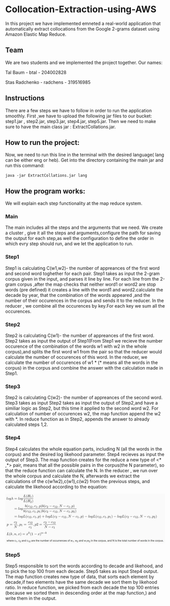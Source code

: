 # Collocation-Extraction-using-AWS
In this project we have implemented  emneted a real-world application that automatically
extract collocations from the Google 2-grams dataset using Amazon Elastic Map Reduce.

## Team
We are two students and we implemented the project together.
Our names:

Tal Baum - btal - 204002828

Stas Radchenko - radchens - 319516985

## Instructions 
There are a few steps we have to follow in order to run the application smoothly.
First ,we have to upload the following jar files to our bucket:
step1.jar , step2.jar, step3.jar, step4.jar, step5.jar.
Then we need to make sure to have the main class jar : ExtractCollations.jar.

## How to run the project:

Now, we need to run this line in the terminal with the desired language( lang can be either eng or heb).  Get into the directory containing the main jar and run this command:
```
java -jar ExtractCollations.jar lang
```
## How the program works:
We will explain each step functionality at the map reduce system.

### Main
The main includes all the steps and the arguments that we need.
We create a cluster , give it all the steps and arguments,configure the path for saving the output for each step,as well the configuration to define the order in which evry step should run, and we let the application to run.

### Step1
Step1 is calculating C(w1,w2)- the number of appreances of the first word and second word toghether for each pair.
Step1 takes as input the 2-gram corpus given in the input, and parses it line by line. 
For each line from the 2-gram corpus ,after the map checks that neither word1 or word2 are stop words (pre defined) it creates a line with the word1 and word2.calculate the decade by year, that the combination of the words appeared ,and the number of their occurences in the corpus and sends it to the reducer.
In the reducer , we combine all the occurences by key.For each key we sum all the occurences.

### Step2
Step2 is calculating C(w1)- the number of appreances of the first word.
Step2 takes as input the output of Step1(From Step1 we recieve the number occurence of the combination of the words w1 with w2 in the whole corpus),and splits the first word w1 from the pair so that the reducer would calculate the number of occurences of this word.
In the reducer, we calculate the number of occurences of w1 * (* means all the words in the corpus) in the corpus and combine the answer with the calculation made in Step1.

### Step3
Step2 is calculating C(w2)- the number of appreances of the second word.
Step3 takes as input Step2 takes as input the output of Step2,and have a similiar logic as Step2, but this time it applied to the second word w2. For calculation of number of occurences w2, the map function append the w2 with *.
In reduce function as in Step2, appends the answer to already calculated steps 1,2.

### Step4
Step4 calculates the whole equation parts, including N (all the words in the corpus) and the desired log likehood parameter.
Step4 recieves as input the output of Step3.
The map function creates for the reduce a new type of <* ,*> pair, means that all the possible pairs in the corpus(the N parameter), so that the reduce function can calculate the N. 
In the reducer , we run over the whole corpus and calculate the N, afterwards we extract the calculations of the c(w1w2),c(w1),c(w2) from the previous steps, and calculate the likehood according to the equation:
<p>
  <img src="https://github.com/talbaum/Collocation-Extraction-using-AWS/blob/master/likehoodratio.JPG?raw=true"/>
</p>


### Step5
Step5 responsible to sort the words according to decade and likehood, and to pick the top 100 from each decade.
Step5 takes as input Step4 output.
The map function creates new type of data, that sorts each element by decade,if two elements have the same decade we sort them by likehood ratio.
In reduce function, we picked from each decade the top 100 entries (because we sorted them in descending order at the map function,) and write them in the output.


